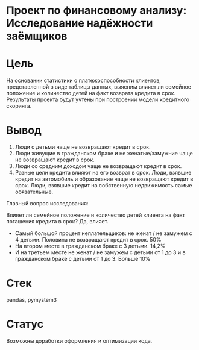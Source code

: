 # Проект по финансовому анализу: Исследование надёжности заёмщиков

# Цель

На основании статистики о платежоспособности клиентов, представленной в виде таблицы данных, выясним влияет ли семейное положение и количество детей на факт возврата кредита в срок. Результаты проекта будут учтены при построении модели кредитного скоринга.

# Вывод


1. Люди с детьми чаще не возвращают кредит в срок.
2. Люди живущие в гражданском браке и не женатые/замужние чаще не возвращают кредит в срок.
3. Люди со средним доходом чаще не возвращают кредит в срок.
4. Разные цели кредита влияют на его возврат в срок. Люди, взявшие кредит на автомобиль и образование чаще не возвращают кредит в срок. Люди, взявшие кредит на собственную недвижимость самые обязательные.

Главный вопрос исследования: 

Влияет ли семейное положение и количество детей клиента на факт погашения кредита в срок? Да, влияет.

- Самый большой процент неплательщиков: не женат / не замужем с 4 детьми. Половина не возвращают кредит в срок. 50%
- На втором месте в гражданском браке с 3 детьми. 14,2%
- И на третьем месте не женат / не замужем с детьми от 1 до 3 и в гражданском браке с детьми от 1 до 3. Больше 10%

# Стек

pandas, pymystem3

# Статус

Возможны доработки оформления и оптимизации кода.

